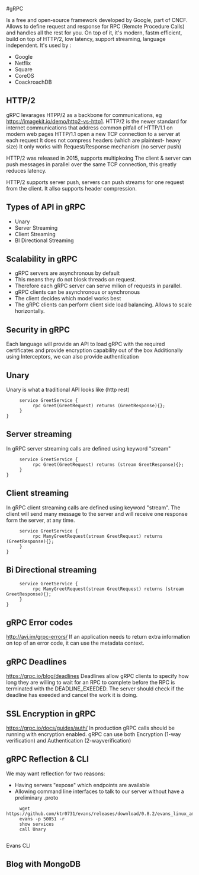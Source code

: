 #gRPC

Is a free and open-source framework developed by Google, part of CNCF.
Allows to define request and response for RPC (Remote Procedure Calls) and handles all the rest for you.
On top of it, it's modern, fastm efficient, build on top of HTTP/2, low latency, support streaming, language independent.
It's used by :
- Google
- Netflix
- Square
- CoreOS
- CoackroachDB


## HTTP/2
gRPC levarages HTPP/2 as a backbone for communications, eg https://imagekit.io/demo/http2-vs-http1.
HTTP/2 is the newer standard for internet communications that address common pitfall of HTTP/1.1 on modern web pages
HTTP/1.1 open a new TCP connection to a server at each request
It does not compress headers (which are plaintext- heavy size)
It only works with Request/Response mechanism (no server push)

HTTP/2 was released in 2015, supports multiplexing
The client & server can push messages in parallel over the same TCP connection, this greatly reduces latency.

HTTP/2 supports server push, servers can push streams for one request from the client. It allso supports header compression.


## Types of API in gRPC
- Unary
- Server Streaming
- Client Streaming
- BI Directional Streaming

## Scalability in gRPC
- gRPC servers are asynchronous by default
- This means they do not blosk threads on request.
- Therefore each gRPC server can serve milion of requests in parallel.
- gRPC clients can be asynchronous or synchronous
- The client decides which model works best
- The gRPC clients can perform client side load balancing. Allows to scale horizontally.

## Security in gRPC
Each language will provide an API to load gRPC with the required certificates and provide encryption capability out  of the box
Additionally using Interceptors, we can also provide authentication

## Unary 
Unary is what a traditional API looks like (http rest)
``` 
     service GreetService {
          rpc Greet(GreetRequest) returns (GreetResponse){};
     }
}
```


## Server streaming
In gRPC server streaming calls are defined using keyword "stream"

``` 
     service GreetService {
          rpc Greet(GreetRequest) returns (stream GreetResponse){};
     }
}
```

## Client streaming
In gRPC client streaming calls are defined using keyword "stream".
The client will send many message to the server and will receive one response form the server, at any time.

``` 
     service GreetService {
          rpc ManyGreetRequest(stream GreetRequest) returns (GreetResponse){};
     }
}
```

## Bi Directional streaming

``` 
     service GreetService {
          rpc ManyGreetRequest(stream GreetRequest) returns (stream GreetResponse){};
     }
}
```


## gRPC Error codes
http://avi.im/grpc-errors/
If an application needs to return extra information on top of an error code, it can use the metadata context.

## gRPC Deadlines
https://grpc.io/blog/deadlines
Deadlines allow gRPC clients to specify how long they are willing to wait for an RPC to complete before the RPC is terminated with the DEADLINE_EXEEDED.
The server should check if the deadline has exeeded and cancel the work it is doing.

## SSL Encryption in gRPC
https://grpc.io/docs/guides/auth/
In production gRPC calls should be running with encryption enabled.
gRPC can use both Encryption (1-way verification) and Authentication (2-wayverification)

## gRPC Reflection & CLI
We may want reflection for two reasons:
- Having servers "expose" which endpoints are available
- Allowing command line interfaces to talk to our server without have a preliminary .proto


``` 
     wget https://github.com/ktr0731/evans/releases/download/0.8.2/evans_linux_amd64.tar.gz
     evans -p 50051 -r
     show services
     call Unary
     

```
Evans CLI

## Blog with MongoDB